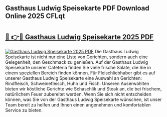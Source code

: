 ## Gasthaus Ludwig Speisekarte PDF Download Online 2025 CFLqt

# <h2><a href="http://gcbcwqk.nevu.top/?p=Gasthaus+Ludwig+Speisekarte">🔗 👉🔴 Gasthaus Ludwig Speisekarte 2025 PDF</a></h2>

[![Gasthaus Ludwig Speisekarte 2025 PDF](https://i.imgur.com/dBaPXMq.png)](http://gcbcwqk.nevu.top/?p=Gasthaus+Ludwig+Speisekarte)
Die Gasthaus Ludwig Speisekarte ist nicht nur eine Liste von Gerichten, sondern auch eine Gelegenheit, den Geschmack zu genießen. Auf der Gasthaus Ludwig Speisekarte unserer Cafeteria finden Sie viele frische Salate, die Sie in einem speziellen Bereich finden können. Für Fleischliebhaber gibt es auf unserer Gasthaus Ludwig Speisekarte eine Auswahl an Gerichten: Rindfleisch, Schweinefleisch, Huhn und Fisch. Unseren Auserwählten bieten wir köstliche Gerichte wie Schaschlik und Steak an, die bei frischem, natürlichem Feuer zubereitet werden. Wenn Sie sich nicht entscheiden können, was Sie von der Gasthaus Ludwig Speisekarte wünschen, ist unser Team bereit zu helfen und Ihnen einen angenehmen und komfortablen Service zu bieten.
